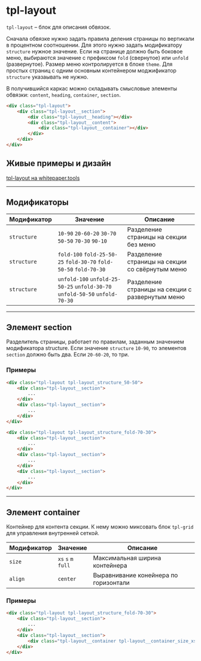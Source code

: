 # tpl-layout

`tpl-layout` – блок для описания обвязок.

Сначала обвязке нужно задать правила деления страницы по вертикали в процентном соотношении. Для этого нужно задать модификатору `structure` нужное значение. Если на странице должно быть боковое меню, выбираются значение с префиксом `fold` (свернутое) или `unfold` (развернутое). Размер меню контролируется в блоке `theme`. Для простых страниц с одним основным контейнером моджификатор `structure` указаывать не нужно.

В получившийся каркас можно складывать смысловые элементы обвязки: `content`, `heading`, `container`, `section`.

```html
<div class="tpl-layout">
    <div class="tpl-layout__section">
        <div class="tpl-layout__heading"></div>
        <div class="tpl-layout__content">
            <div class="tpl-layout__container"></div>
        </div>
    </div>
</div>
```

## Живые примеры и дизайн

[tpl-layout на whitepaper.tools](http://whitepaper.tools/doc.html#/layout-outer)

___


## Модификаторы

Модификатор | Значение                                                                  | Описание
----------- | ------------------------------------------------------------------------- | --------------------------------------
`structure` | `10-90` `20-60-20` `30-70` `50-50` `70-30` `90-10`                          | Разделение страницы на секции без меню
`structure` | `fold-100` `fold-25-50-25` `fold-30-70` `fold-50-50` `fold-70-30`           | Разделение страницы на секции со свёрнутым меню
`structure` | `unfold-100` `unfold-25-50-25` `unfold-30-70` `unfold-50-50` `unfold-70-30` | Разделение страницы на секции с развернутым меню

___


## Элемент section

Разделитель страницы, работает по правилам, заданным значением модификатора structure.
Если значение `structure` `10-90`, то элементов `section` должно быть два. Если `20-60-20`, то три.

### Примеры

```html
<div class="tpl-layout tpl-layout_structure_50-50">
    <div class="tpl-layout__section">
        ...
    </div>
    <div class="tpl-layout__section">
        ...
    </div>
</div>
```

```html
<div class="tpl-layout tpl-layout_structure_fold-70-30">
    <div class="tpl-layout__section">
        ...
    </div>
    <div class="tpl-layout__section">
        ...
    </div>
    <div class="tpl-layout__section">
        ...
    </div>
</div>
```

___


## Элемент container

Контейнер для контента секции. К нему можно миксовать блок  `tpl-grid` для управления внутренней сеткой.

Модификатор | Значение          | Описание
----------- | ----------------- | -------------------------------------
`size`        | `xs` `s` `m` `full` | Максимальная ширина контейнера
`align`       | `center`            | Выравнивание конейнера по горизонтали

### Примеры

```html
<div class="tpl-layout tpl-layout_structure_fold-70-30">
    <div class="tpl-layout__section">
        ...
    </div>
    <div class="tpl-layout__section">
        <div class="tpl-layout__container tpl-layout__container_size_xs">Контейнер</div>
    </div>
</div>
```
